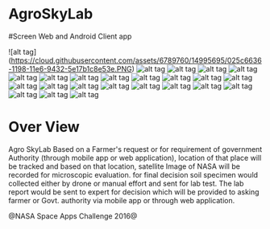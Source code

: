# AgroSkyLab

#Screen Web and Android Client app 

![alt tag] (https://cloud.githubusercontent.com/assets/6789760/14995695/025c6636-1198-11e6-9432-5e17b1c8e53e.PNG)
![alt tag](https://cloud.githubusercontent.com/assets/6789760/14995697/025e2d18-1198-11e6-8fbe-7a01d82119b0.PNG)
![alt tag](https://cloud.githubusercontent.com/assets/6789760/14995696/025db018-1198-11e6-9401-3abb00dfb67d.PNG)
![alt tag](https://cloud.githubusercontent.com/assets/6789760/14995699/025f41f8-1198-11e6-983e-26788dd0f486.PNG)
![alt tag](https://cloud.githubusercontent.com/assets/6789760/14995698/025e500e-1198-11e6-8fcd-839476f22738.PNG)
![alt tag](https://cloud.githubusercontent.com/assets/6789760/14995700/0261824c-1198-11e6-8d31-4e5be6ca4dc0.PNG)
![alt tag](https://cloud.githubusercontent.com/assets/6789760/14995701/029131f4-1198-11e6-85f4-aabe32efdd1b.PNG)
![alt tag](https://cloud.githubusercontent.com/assets/6789760/14995703/029717ea-1198-11e6-8c43-0e841c2a4666.PNG)
![alt tag](https://cloud.githubusercontent.com/assets/6789760/14995702/02957dea-1198-11e6-89a9-9796722bcf5b.PNG)
![alt tag](https://cloud.githubusercontent.com/assets/6789760/14995704/0297b4e8-1198-11e6-8b6b-67e9f0f4b132.PNG)
![alt tag](https://cloud.githubusercontent.com/assets/6789760/14995705/02990f28-1198-11e6-91b6-7cbaf3ac81cb.PNG)
![alt tag](https://cloud.githubusercontent.com/assets/6789760/14995706/029b3244-1198-11e6-97b5-4dc019c627e9.PNG)
![alt tag](https://cloud.githubusercontent.com/assets/6789760/14995707/02c50bbe-1198-11e6-9828-2d4db5b025c7.PNG)
![alt tag](https://cloud.githubusercontent.com/assets/6789760/14995708/02ca3242-1198-11e6-92f4-664243384abb.jpg)
![alt tag](https://cloud.githubusercontent.com/assets/6789760/14995709/02cf43d6-1198-11e6-80c9-9d5c28ca1ace.png)
![alt tag](https://cloud.githubusercontent.com/assets/6789760/14995732/194ce8ac-1198-11e6-81d3-d75bff8a18c1.png)
![alt tag](https://cloud.githubusercontent.com/assets/6789760/14995733/194d1548-1198-11e6-81d5-3351c03cfe56.png)
![alt tag](https://cloud.githubusercontent.com/assets/6789760/14995731/194c854c-1198-11e6-8fe0-fe05e067d402.png)
![alt tag](https://cloud.githubusercontent.com/assets/6789760/14995736/194dfa44-1198-11e6-85c1-ad8e5f79e11f.png)
![alt tag](https://cloud.githubusercontent.com/assets/6789760/14995734/194dca1a-1198-11e6-9c30-a8661c93a6a8.png)
![alt tag](https://cloud.githubusercontent.com/assets/6789760/14995735/194def86-1198-11e6-9e23-79eb4aa82c44.png)
![alt tag](https://cloud.githubusercontent.com/assets/6789760/14995738/198501d8-1198-11e6-870d-51ce5f1f1f52.png)
![alt tag](https://cloud.githubusercontent.com/assets/6789760/14995739/198581c6-1198-11e6-9235-d32e9fe35e1c.png)
![alt tag](https://cloud.githubusercontent.com/assets/6789760/14995737/1984b75a-1198-11e6-9eb7-2747765684d1.png)


# Over View 

Agro SkyLab Based on a Farmer's  request or for requirement of government Authority (through mobile app or web application), location of that place will be tracked and based on that location, satellite Image of NASA will be recorded for microscopic evaluation. for final decision soil specimen would collected either by drone or manual effort and sent for lab test. The lab report would be sent to expert for decision which will be provided to asking farmer or Govt. authority via mobile app or through web application.


@NASA Space Apps Challenge 2016@
